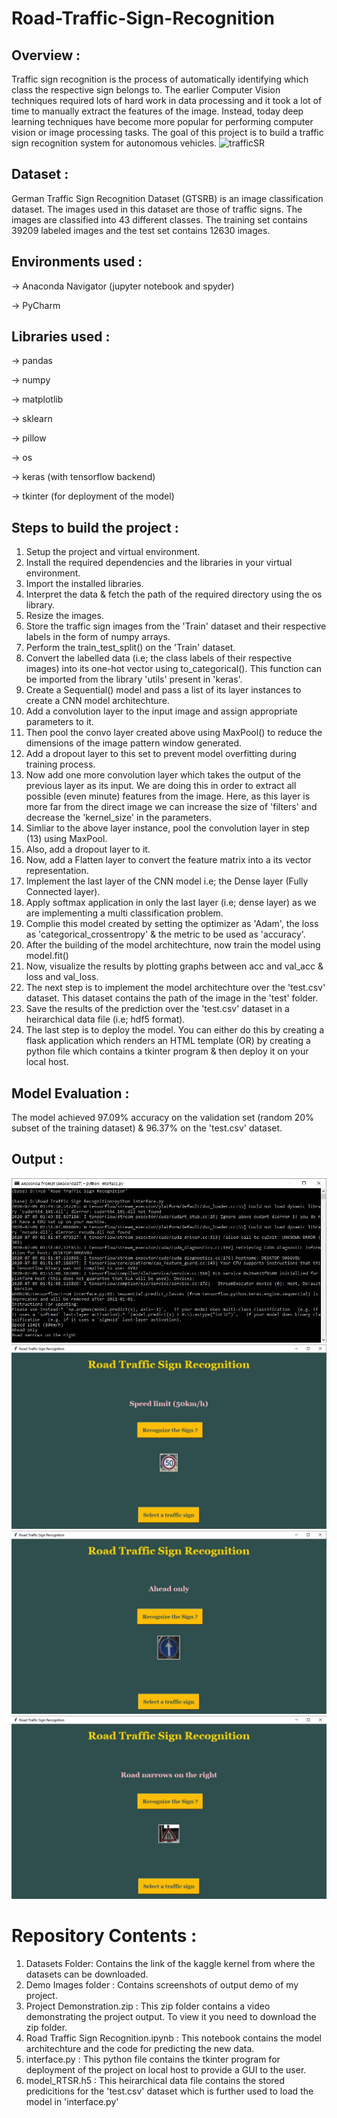 # Road-Traffic-Sign-Recognition

## Overview :
Traffic sign recognition is the process of automatically identifying which class the respective sign belongs to. The earlier Computer Vision techniques required lots of hard work in data processing and it took a lot of time to manually extract the features of the image. Instead, today deep learning techniques have become more popular for performing computer vision or image processing tasks. The goal of this project is to build a traffic sign recognition system for autonomous vehicles.
![trafficSR](https://user-images.githubusercontent.com/55687431/86936099-2da20900-c15b-11ea-991a-508e9b86ecc1.jpg)



## Dataset :
German Traffic Sign Recognition Dataset (GTSRB) is an image classification dataset.
The images used in this dataset are those of traffic signs. The images are classified into 43 different classes. The training set contains 39209 labeled images and the test set contains 12630 images.


## Environments used :
-> Anaconda Navigator (jupyter notebook and spyder)

-> PyCharm


## Libraries used :
-> pandas

-> numpy

-> matplotlib

-> sklearn

-> pillow

-> os

-> keras (with tensorflow backend)

-> tkinter (for deployment of the model)


## Steps to build the project :
1) Setup the project and virtual environment.
2) Install the required dependencies and the libraries in your virtual environment.
3) Import the installed libraries.
4) Interpret the data & fetch the path of the required directory using the os library.
5) Resize the images.
6) Store the traffic sign images from the 'Train' dataset and their respective labels in the form of numpy arrays.
7) Perform the train_test_split() on the 'Train' dataset. 
8) Convert the labelled data (i.e; the class labels of their respective images) into its one-hot vector using to_categorical(). This function can be imported from the library 'utils' present in 'keras'.
9) Create a Sequential() model and pass a list of its layer instances to create a CNN model architechture.
10) Add a convolution layer to the input image and assign appropriate parameters to it.
11) Then pool the convo layer created above using MaxPool() to reduce the dimensions of the image pattern window generated.
12) Add a dropout layer to this set to prevent model overfitting during training process.
13) Now add one more convolution layer which takes the output of the previous layer as its input. We are doing this in order to extract all possible (even minute) features from the image. Here, as this layer is more far from the direct image we can increase the size of 'filters' and decrease the 'kernel_size' in the parameters.
14) Simliar to the above layer instance, pool the convolution layer in step (13) using MaxPool.
15) Also, add a dropout layer to it.
16) Now, add a Flatten layer to convert the feature matrix into a its vector representation.
17) Implement the last layer of the CNN model i.e; the Dense layer (Fully Connected layer).
18) Apply softmax application in only the last layer (i.e; dense layer) as we are implementing a multi classification problem.
19) Complie this model created by setting the optimizer as 'Adam', the loss as 'categorical_crossentropy' & the metric to be used as 'accuracy'.
20) After the building of the model architechture, now train the model using model.fit()
21) Now, visualize the results by plotting graphs between acc and val_acc & loss and val_loss.
22) The next step is to implement the model architechture over the 'test.csv' dataset. This dataset contains the path of the image in the 'test' folder.
23) Save the results of the prediction over the 'test.csv' dataset in a heirarchical data file (i.e; hdf5 format).
24) The last step is to deploy the model. You can either do this by creating a flask application which renders an HTML template (OR) by creating a python file which contains a tkinter program & then deploy it on your local host.


## Model Evaluation :
The model achieved 97.09% accuracy on the validation set (random 20% subset of the training dataset) & 96.37% on the 'test.csv' dataset.


## Output :
<img src="Demo%20Images/anaconda%20prompt.jpg">
<img src="Demo%20Images/demo1.jpg">
<img src="Demo%20Images/demo2.jpg">
<img src="Demo%20Images/demo3.jpg">



# Repository Contents :
1) Datasets Folder: Contains the link of the kaggle kernel from where the datasets can be downloaded.
2) Demo Images folder : Contains screenshots of output demo of my project.
3) Project Demonstration.zip : This zip folder contains a video demonstrating the project output. To view it you need to download the zip folder.
4) Road Traffic Sign Recognition.ipynb : This notebook contains the model architechture and the code for predicting the new data.
5) interface.py : This python file contains the tkinter program for deployment of the project on local host to provide a GUI to the user.
6) model_RTSR.h5 : This heirarchical data file contains the stored predicitions for the 'test.csv' dataset which is further used to load the model in 'interface.py'
